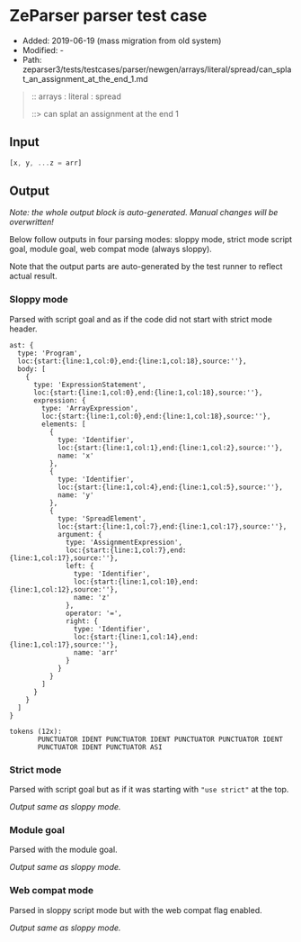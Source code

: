 # ZeParser parser test case

- Added: 2019-06-19 (mass migration from old system)
- Modified: -
- Path: zeparser3/tests/testcases/parser/newgen/arrays/literal/spread/can_splat_an_assignment_at_the_end_1.md

> :: arrays : literal : spread
>
> ::> can splat an assignment at the end 1

## Input

`````js
[x, y, ...z = arr]
`````

## Output

_Note: the whole output block is auto-generated. Manual changes will be overwritten!_

Below follow outputs in four parsing modes: sloppy mode, strict mode script goal, module goal, web compat mode (always sloppy).

Note that the output parts are auto-generated by the test runner to reflect actual result.

### Sloppy mode

Parsed with script goal and as if the code did not start with strict mode header.

`````
ast: {
  type: 'Program',
  loc:{start:{line:1,col:0},end:{line:1,col:18},source:''},
  body: [
    {
      type: 'ExpressionStatement',
      loc:{start:{line:1,col:0},end:{line:1,col:18},source:''},
      expression: {
        type: 'ArrayExpression',
        loc:{start:{line:1,col:0},end:{line:1,col:18},source:''},
        elements: [
          {
            type: 'Identifier',
            loc:{start:{line:1,col:1},end:{line:1,col:2},source:''},
            name: 'x'
          },
          {
            type: 'Identifier',
            loc:{start:{line:1,col:4},end:{line:1,col:5},source:''},
            name: 'y'
          },
          {
            type: 'SpreadElement',
            loc:{start:{line:1,col:7},end:{line:1,col:17},source:''},
            argument: {
              type: 'AssignmentExpression',
              loc:{start:{line:1,col:7},end:{line:1,col:17},source:''},
              left: {
                type: 'Identifier',
                loc:{start:{line:1,col:10},end:{line:1,col:12},source:''},
                name: 'z'
              },
              operator: '=',
              right: {
                type: 'Identifier',
                loc:{start:{line:1,col:14},end:{line:1,col:17},source:''},
                name: 'arr'
              }
            }
          }
        ]
      }
    }
  ]
}

tokens (12x):
       PUNCTUATOR IDENT PUNCTUATOR IDENT PUNCTUATOR PUNCTUATOR IDENT
       PUNCTUATOR IDENT PUNCTUATOR ASI
`````

### Strict mode

Parsed with script goal but as if it was starting with `"use strict"` at the top.

_Output same as sloppy mode._

### Module goal

Parsed with the module goal.

_Output same as sloppy mode._

### Web compat mode

Parsed in sloppy script mode but with the web compat flag enabled.

_Output same as sloppy mode._
